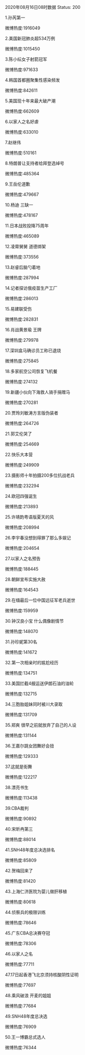2020年08月16日08时数据
Status: 200

1.孙芮第一

微博热度:1916049

2.美国新冠肺炎超534万例

微博热度:1015450

3.陈小纭女子射箭冠军

微博热度:971633

4.韩国首都圈聚集性感染频发

微博热度:842611

5.美国现十年来最大破产潮

微博热度:662609

6.以家人之名好虐

微博热度:633010

7.赵继伟

微博热度:510161

8.特朗普让支持者给拜登选绰号

微博热度:485364

9.王岳伦道歉

微博热度:479667

10.杨迪 三缺一

微博热度:478167

11.日本战败投降75周年

微博热度:465089

12.凌霄舅舅 道德绑架

微博热度:373556

13.赵睿后脑勺着地

微博热度:287994

14.记者探访俄疫苗生产工厂

微博热度:286013

15.易建联受伤

微博热度:282831

16.肖战黄景瑜 王牌

微博热度:279978

17.深圳盒马确诊员工称已退烧

微博热度:275845

18.多家航空公司恢复飞机餐

微博热度:274132

19.新疆小伙向下海救人骑手捐赠马

微博热度:270281

20.贾玲刘敏涛方言版伪装者

微博热度:264726

21.郭艾伦哭了

微博热度:254669

22.快乐大本营

微博热度:249909

23.摄影师十年拍摄200多位抗战老兵

微博热度:232294

24.欧冠四强诞生

微博热度:213893

25.许靖韵粤语版夏天的风

微博热度:208994

26.李宇春没想到得罪了那么多娱记

微博热度:204654

27.以家人之名预告

微博热度:188445

28.朝鲜宣布实施大赦

微博热度:164543

29.在缅最后一位中国远征军老兵逝世

微博热度:159959

30.钟汉良小宝 什么偶像剧情节

微博热度:148070

31.孙珍妮第30名

微博热度:141672

32.第一次相亲时的尴尬经历

微博热度:134751

33.美国拦截4艘运送伊朗石油的油轮

微博热度:132715

34.三胞胎姐妹同时被川大录取

微博热度:131709

35.郑爽 很早之前就放弃了自己的人设

微博热度:131144

36.王嘉尔跳女团舞好会扭

微博热度:129333

37.这就是街舞

微博热度:122217

38.漂亮书生

微博热度:113438

39.CBA裁判

微博热度:90892

40.宋昕冉第三

微博热度:88014

41.SNH48年度总决选排名

微博热度:85809

42.贺梅回来了

微博热度:81420

43.上海仁济医院为婴儿做肝移植

微博热度:80618

44.侦察兵的极限训练

微博热度:78646

45.广东CBA总决赛夺冠

微博热度:78306

46.以家人之名

微博热度:77711

47.17日起香港飞北京须持核酸阴性证明

微博热度:77697

48.乘风破浪 开麦的姐姐

微博热度:77684

49.SNH48年度总决选

微博热度:76909

50.王一博霸总式选人

微博热度:76344

